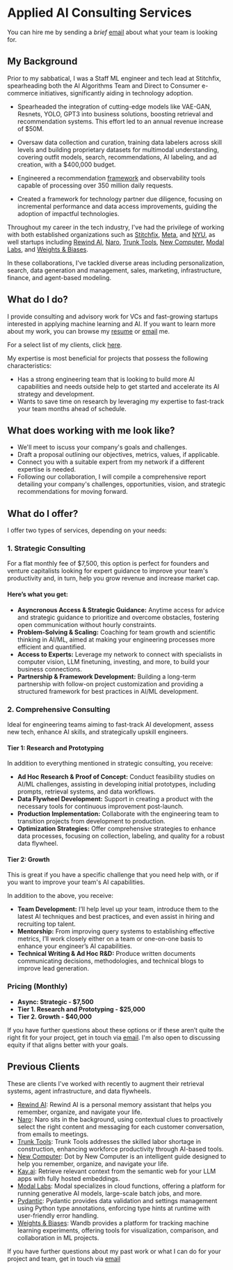 # Applied AI Consulting Services 

You can hire me by sending a _brief_ [email](mailto:jason+hire@jxnl.co) about what your team is looking for.

## My Background

Prior to my sabbatical, I was a Staff ML engineer and tech lead at Stitchfix, spearheading both the AI Algorithms Team and Direct to Consumer e-commerce initiatives, significantly aiding in technology adoption.

- Spearheaded the integration of cutting-edge models like VAE-GAN, Resnets, YOLO, GPT3 into business solutions, boosting retrieval and recommendation systems. This effort led to an annual revenue increase of $50M.

- Oversaw data collection and curation, training data labelers across skill levels and building proprietary datasets for multimodal understanding, covering outfit models, search, recommendations, AI labeling, and ad creation, with a $400,000 budget.

- Engineered a recommendation [framework](./writing/posts/recsys-frameworks.md) and observability tools capable of processing over 350 million daily requests.

- Created a framework for technology partner due diligence, focusing on incremental performance and data access improvements, guiding the adoption of impactful technologies.

Throughout my career in the tech industry, I've had the privilege of working with both established organizations such as [Stitchfix](https://www.stitchfix.com/), [Meta](https://about.fb.com/), and [NYU](https://www.nyu.edu/), as well startups including [Rewind AI](https://rewind.ai/), [Naro](https://narohq.com/), [Trunk Tools](https://trunktools.com/), [New Computer](https://newcomputer.io/), [Modal Labs](https://modal.com/), and [Weights & Biases](https://wandb.ai/).

In these collaborations, I've tackled diverse areas including personalization, search, data generation and management, sales, marketing, infrastructure, finance, and agent-based modeling.

## What do I do?

I provide consulting and advisory work for VCs and fast-growing startups interested in applying machine learning and AI. If you want to learn more about my work, you can browse my [resume](https://jxnl.co/) or [email](mailto:jason+hire@jxnl.co) me.

For a select list of my clients, click [here](#previous-clients). 

My expertise is most beneficial for projects that possess the following characteristics:

- Has a strong engineering team that is looking to build more AI capabilities and needs outside help to get started and accelerate its AI strategy and development.
- Wants to save time on research by leveraging my expertise to fast-track your team months ahead of schedule.

## What does working with me look like?

- We'll meet to iscuss your company's goals and challenges.
- Draft a proposal outlining our objectives, metrics, values, if applicable.
- Connect you with a suitable expert from my network if a different expertise is needed.
- Following our collaboration, I will compile a comprehensive report detailing your company's challenges, opportunities, vision, and strategic recommendations for moving forward.

## What do I offer?

I offer two types of services, depending on your needs:

### 1. Strategic Consulting 

For a flat monthly fee of $7,500, this option is perfect for founders and venture capitalists looking for expert guidance to improve your team's productivity and, in turn, help you grow revenue and increase market cap.

#### Here’s what you get:

- **Asyncronous Access & Strategic Guidance:** Anytime access for advice and strategic guidance to prioritize and overcome obstacles, fostering open communication without hourly constraints.
- **Problem-Solving & Scaling:** Coaching for team growth and scientific thinking in AI/ML, aimed at making your engineering processes more efficient and quantified.
- **Access to Experts:** Leverage my network to connect with specialists in computer vision, LLM finetuning, investing, and more, to build your business connections.
- **Partnership & Framework Development:** Building a long-term partnership with follow-on project customization and providing a structured framework for best practices in AI/ML development.

### 2. Comprehensive Consulting

Ideal for engineering teams aiming to fast-track AI development, assess new tech, enhance AI skills, and strategically upskill engineers.

#### Tier 1: Research and Prototyping

In addition to everything mentioned in strategic consulting, you receive:

- **Ad Hoc Research & Proof of Concept:** Conduct feasibility studies on AI/ML challenges, assisting in developing initial prototypes, including prompts, retrieval systems, and data workflows.
- **Data Flywheel Development:** Support in creating a product with the necessary tools for continuous improvement post-launch.
- **Production Implementation:** Collaborate with the engineering team to transition projects from development to production.
- **Optimization Strategies:** Offer comprehensive strategies to enhance data processes, focusing on collection, labeling, and quality for a robust data flywheel.

#### Tier 2: Growth

This is great if you have a specific challenge that you need help with, or if you want to improve your team's AI capabilities.

In addition to the above, you receive:

- **Team Development:** I’ll help level up your team, introduce them to the latest AI techniques and best practices, and even assist in hiring and recruiting top talent.
- **Mentorship:** From improving query systems to establishing effective metrics, I’ll work closely either on a team or one-on-one basis to enhance your engineer’s AI capabilities.
- **Technical Writing & Ad Hoc R&D:** Produce written documents communicating decisions, methodologies, and technical blogs to improve lead generation.

### Pricing (Monthly)

- **Async: Strategic - $7,500**
- **Tier 1. Research and Prototyping - $25,000**
- **Tier 2. Growth - $40,000**

If you have further questions about these options or if these aren’t quite the right fit for your project, get in touch via [email](mailto:jason+hire@jxnl.co). I'm also open to discussing equity  if that aligns better with your goals.

## Previous Clients

These are clients I've worked with recently to augment their retrieval systems, agent infrastructure, and data flywheels.

- [Rewind AI](http://rewind.ai/): Rewind AI is a personal memory assistant that helps you remember, organize, and navigate your life.
- [Naro](http://narohq.com/): Naro sits in the background, using contextual clues to proactively select the right content and messaging for each customer conversation, from emails to meetings.
- [Trunk Tools](https://trunktools.com/): Trunk Tools addresses the skilled labor shortage in construction, enhancing workforce productivity through AI-based tools.
- [New Computer](http://new.computer/): Dot by New Computer is an intelligent guide designed to help you remember, organize, and navigate your life.
- [Kay.ai](http://kay.ai/): Retrieve relevant context from the semantic web for your LLM apps with fully hosted embeddings.
- [Modal Labs](https://modal.com/): Modal specializes in cloud functions, offering a platform for running generative AI models, large-scale batch jobs, and more.
- [Pydantic](http://pydantic.dev/): Pydantic provides data validation and settings management using Python type annotations, enforcing type hints at runtime with user-friendly error handling.
- [Weights & Biases](https://wandb.ai/): Wandb provides a platform for tracking machine learning experiments, offering tools for visualization, comparison, and collaboration in ML projects.

If you have further questions about my past work or what I can do for your project and team, get in touch via [email](mailto:jason+hire@jxnl.co)
